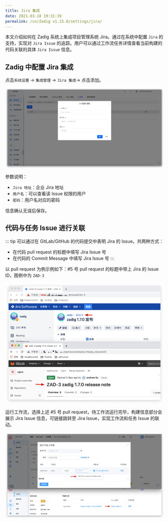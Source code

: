 ```yaml
---
title: Jira 集成
date: 2021-03-18 19:31:39
permalink: /cn/Zadig v1.15.0/settings/jira/
---
```


本文介绍如何在 Zadig 系统上集成项目管理系统 Jira。通过在系统中配置 `Jira` 的支持，实现对 `Jira Issue` 的追踪。用户可以通过工作流任务详情查看当前构建的代码关联的具体 `Jira Issue` 信息。

## Zadig 中配置 Jira 集成

点击`系统设置` -> `集成管理`  -> `Jira 集成`-> 点击添加。

![Jira](./_images/jira1.png)

参数说明：
- `Jira 地址`：企业 Jira 地址
- `用户名`：可以查看读 Issue 权限的用户
- `密码`：用户名对应的密码

信息确认无误后保存。

## 代码与任务 Issue 进行关联

::: tip
可以通过在 GitLab/GitHub 的代码提交中表明 Jira 的 Issue。共两种方式：

- 在代码 pull request 的标题中填写 Jira Issue 号
- 在代码的 Commit Message 中填写 Jira Issue 号
:::

以 pull request 为例示例如下：#5 号 pull request 的标题中带上 Jira 的 Issue ID，图例中为 `ZAD-3`

![jira_task](./_images/config_jira_issue_with_pr.png)

运行工作流，选择上述 #5 号 pull request，待工作流运行完毕，构建信息部分会展示 Jira Issue 信息，可链接跳转至 Jira Issue，实现工作流和任务 Issue 的联动。

![jira_task](./_images/show_jira_issue_info.png)
